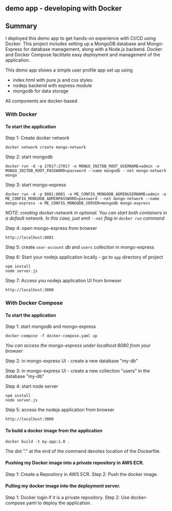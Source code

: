 ## demo app - developing with Docker

## Summary

I deployed this demo app to get hands-on experience with CI/CD using Docker. This project includes setting up a MongoDB database and Mongo-Express for database management, along with a Node.js backend. Docker and Docker Compose facilitate easy deployment and management of the application.

This demo app shows a simple user profile app set up using 
- index.html with pure js and css styles
- nodejs backend with express module
- mongodb for data storage

All components are docker-based

### With Docker

#### To start the application

Step 1: Create docker network

    docker network create mongo-network 

Step 2: start mongodb 

    docker run -d -p 27017:27017 -e MONGO_INITDB_ROOT_USERNAME=admin -e MONGO_INITDB_ROOT_PASSWORD=password --name mongodb --net mongo-network mongo    

Step 3: start mongo-express
    
    docker run -d -p 8081:8081 -e ME_CONFIG_MONGODB_ADMINUSERNAME=admin -e ME_CONFIG_MONGODB_ADMINPASSWORD=password --net mongo-network --name mongo-express -e ME_CONFIG_MONGODB_SERVER=mongodb mongo-express   

_NOTE: creating docker-network in optional. You can start both containers in a default network. In this case, just emit `--net` flag in `docker run` command_

Step 4: open mongo-express from browser

    http://localhost:8081

Step 5: create `user-account` _db_ and `users` _collection_ in mongo-express

Step 6: Start your nodejs application locally - go to `app` directory of project 

    npm install 
    node server.js
    
Step 7: Access you nodejs application UI from browser

    http://localhost:3000

### With Docker Compose

#### To start the application

Step 1: start mongodb and mongo-express

    docker-compose -f docker-compose.yaml up
    
_You can access the mongo-express under localhost:8080 from your browser_
    
Step 2: in mongo-express UI - create a new database "my-db"

Step 3: in mongo-express UI - create a new collection "users" in the database "my-db"       
    
Step 4: start node server 

    npm install
    node server.js
    
Step 5: access the nodejs application from browser 

    http://localhost:3000

#### To build a docker image from the application

    docker build -t my-app:1.0 .       
    
The dot "." at the end of the command denotes location of the Dockerfile.

#### Pushing my Docker image into a private repository in AWS ECR.

Step 1: Create a Repository in AWS ECR.
Step 2: Push the docker image.



#### Pulling my docker image into the deployment server.

Step 1: Docker login if it is a private repository.
Step 2: Use docker-compose.yaml to deploy the application.

